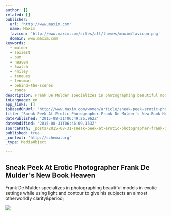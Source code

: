 ```yaml
---
author: []
related: []
publisher:
  url: 'http://www.maxim.com'
  name: Maxim
  favicon: 'http://www.maxim.com/sites/all/themes/maxim/favicon.png'
  domain: www.maxim.com
keywords:
  - mulder
  - sexiest
  - bum
  - heaven
  - 5watch
  - 4miley
  - teneues
  - lensman
  - behind-the-scenes
  - ronda
description: Frank De Mulder specializes in photographing beautiful models in exotic settings while using light and contour to give his subjects an almost otherworldly clarity.
inLanguage: en
app_links: []
isBasedOnUrl: 'http://www.maxim.com/women/article/sneak-peek-erotic-photographer-frank-de-mulders-new-book-heaven-2015-8'
title: "Sneak Peek At Erotic Photographer Frank De Mulder's New Book Heaven"
datePublished: '2015-08-31T06:49:26.962Z'
dateModified: '2015-08-31T06:46:09.153Z'
sourcePath: _posts/2015-08-31-sneak-peek-at-erotic-photographer-frank-de-mulders-new-book.md
published: true
_context: 'http://schema.org'
_type: MediaObject

---
```

<article style=""><h1>Sneak Peek At Erotic Photographer Frank De Mulder's New Book Heaven</h1><p>Frank De Mulder specializes in photographing beautiful models in exotic settings while using light and contour to give his subjects an almost otherworldly clarity&amp;period;</p><img src="http://www.maxim.com/sites/default/files/editor/2015/08/frankdemulder_heaven_article2.jpg" /></article>